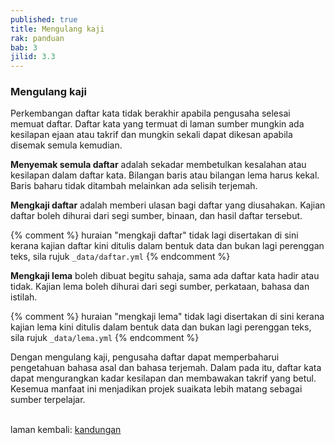 ```yaml
---
published: true
title: Mengulang kaji
rak: panduan
bab: 3
jilid: 3.3
---
```


### Mengulang kaji

Perkembangan daftar kata tidak berakhir apabila pengusaha
selesai memuat daftar. Daftar kata yang termuat di laman
sumber mungkin ada kesilapan ejaan atau takrif dan mungkin
sekali dapat dikesan apabila disemak semula kemudian.

**Menyemak semula daftar** adalah sekadar membetulkan
kesalahan atau kesilapan dalam daftar kata. Bilangan baris
atau bilangan lema harus kekal. Baris baharu tidak ditambah
melainkan ada selisih terjemah.

**Mengkaji daftar** adalah memberi ulasan bagi daftar yang
diusahakan. Kajian daftar boleh dihurai dari segi sumber,
binaan, dan hasil daftar tersebut.

{% comment %}
huraian "mengkaji daftar" tidak lagi disertakan di sini
kerana kajian daftar kini ditulis dalam bentuk data dan
bukan lagi perenggan teks, sila rujuk `_data/daftar.yml`
{% endcomment %}

**Mengkaji lema** boleh dibuat begitu sahaja, sama ada
daftar kata hadir atau tidak. Kajian lema boleh dihurai
dari segi sumber, perkataan, bahasa dan istilah.

{% comment %}
huraian "mengkaji lema" tidak lagi disertakan di sini
kerana kajian lema kini ditulis dalam bentuk data dan
bukan lagi perenggan teks, sila rujuk `_data/lema.yml`
{% endcomment %}

Dengan mengulang kaji, pengusaha daftar dapat memperbaharui
pengetahuan bahasa asal dan bahasa terjemah. Dalam pada itu,
daftar kata dapat mengurangkan kadar kesilapan dan
membawakan takrif yang betul. Kesemua manfaat ini menjadikan
projek suaikata lebih matang sebagai sumber terpelajar.

&nbsp;  
laman kembali: [kandungan][0]

  [0]: ../index.md
